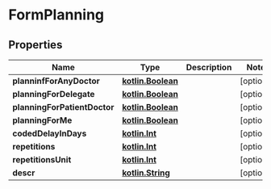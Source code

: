 # FormPlanning

## Properties
Name | Type | Description | Notes
------------ | ------------- | ------------- | -------------
**planninfForAnyDoctor** | [**kotlin.Boolean**](.md) |  |  [optional]
**planningForDelegate** | [**kotlin.Boolean**](.md) |  |  [optional]
**planningForPatientDoctor** | [**kotlin.Boolean**](.md) |  |  [optional]
**planningForMe** | [**kotlin.Boolean**](.md) |  |  [optional]
**codedDelayInDays** | [**kotlin.Int**](.md) |  |  [optional]
**repetitions** | [**kotlin.Int**](.md) |  |  [optional]
**repetitionsUnit** | [**kotlin.Int**](.md) |  |  [optional]
**descr** | [**kotlin.String**](.md) |  |  [optional]
